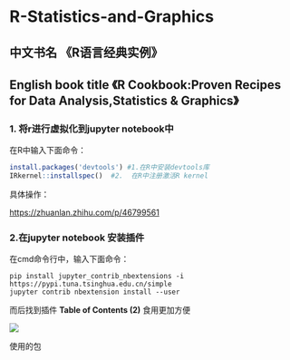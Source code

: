 # R-Statistics-and-Graphics

## 中文书名 《R语言经典实例》

## English book title 《R Cookbook:Proven Recipes for Data Analysis,Statistics & Graphics》

### 1. 将r进行虚拟化到jupyter notebook中

在R中输入下面命令：

```R
install.packages('devtools') #1.在R中安装devtools库
IRkernel::installspec()  #2.  在R中注册激活R kernel
```

具体操作：

https://zhuanlan.zhihu.com/p/46799561

### 2.在jupyter notebook 安装插件

在cmd命令行中，输入下面命令：

```jupyter
pip install jupyter_contrib_nbextensions -i https://pypi.tuna.tsinghua.edu.cn/simple
jupyter contrib nbextension install --user
```

而后找到插件 **Table of Contents (2)** 食用更加方便

![](C:\Users\Administrator\AppData\Roaming\Typora\typora-user-images\image-20220103234706074.png)



使用的包

```R
```

